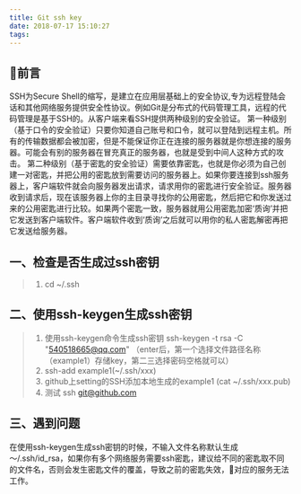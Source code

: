 ```yaml
---
title: Git ssh key
date: 2018-07-17 15:10:27
tags:
---
```


## 前言
SSH为Secure Shell的缩写，是建立在应用层基础上的安全协议,专为远程登陆会话和其他网络服务提供安全性协议。例如Git是分布式的代码管理工具，远程的代码管理是基于SSH的。从客户端来看SSH提供两种级别的安全验证。
第一种级别（基于口令的安全验证）只要你知道自己账号和口令，就可以登陆到远程主机。所有的传输数据都会被加密，但是不能保证你正在连接的服务器就是你想连接的服务器。可能会有别的服务器在冒充真正的服务器，也就是受到中间人这种方式的攻击。
第二种级别（基于密匙的安全验证）需要依靠密匙，也就是你必须为自己创建一对密匙，并把公用的密匙放到需要访问的服务器上。如果你要连接到ssh服务器上，客户端软件就会向服务器发出请求，请求用你的密匙进行安全验证。服务器收到请求后，现在该服务器上你的主目录寻找你的公用密匙，然后把它和你发送过来的公用密匙进行比较。如果两个密匙一致，服务器就用公用密匙加密‘质询’并把它发送到客户端软件。客户端软件收到‘质询’之后就可以用你的私人密匙解密再把它发送给服务器。

## 一、检查是否生成过ssh密钥
> 1. cd ~/.ssh 

## 二、使用ssh-keygen生成ssh密钥
> 1. 使用ssh-keygen命令生成ssh密钥 ssh-keygen -t rsa  -C "540518665@qq.com" （enter后，第一个选择文件路径名称（example1）存储key，第二三选择密码空格就可以）
> 2. ssh-add example1(~/.ssh/xxx)
> 3. github上setting的SSH添加本地生成的example1 (cat ~/.ssh/xxx.pub)
> 4. 测试 ssh git@github.com

## 三、遇到问题
在使用ssh-keygen生成ssh密钥的时候，不输入文件名称默认生成～/.ssh/id_rsa，如果你有多个网络服务需要ssh密匙，建议给不同的密匙取不同的文件名，否则会发生密匙文件的覆盖，导致之前的密匙失效，对应的服务无法工作。